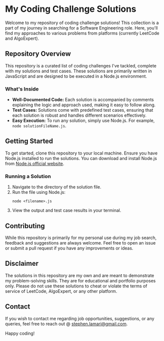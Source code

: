 # My Coding Challenge Solutions

Welcome to my repository of coding challenge solutions! This collection is a part of my journey in searching for a Software Engineering role. Here, you'll find my approaches to various problems from platforms (currently LeetCode and AlgoExpert).

## Repository Overview

This repository is a curated list of coding challenges I've tackled, complete with my solutions and test cases. These solutions are primarily written in JavaScript and are designed to be executed in a Node.js environment.

### What's Inside

- **Well-Documented Code:** Each solution is accompanied by comments explaining the logic and approach used, making it easy to follow along.
- **Test Cases:** Solutions come with predefined test cases, ensuring that each solution is robust and handles different scenarios effectively.
- **Easy Execution:** To run any solution, simply use Node.js. For example, `node solutionFileName.js`.

## Getting Started

To get started, clone this repository to your local machine. Ensure you have Node.js installed to run the solutions. You can download and install Node.js from [Node.js official website](https://nodejs.org/).

### Running a Solution

1. Navigate to the directory of the solution file.
2. Run the file using Node.js:
   ```
   node <filename>.js
   ```
3. View the output and test case results in your terminal.

## Contributing

While this repository is primarily for my personal use during my job search, feedback and suggestions are always welcome. Feel free to open an issue or submit a pull request if you have any improvements or ideas.

## Disclaimer

The solutions in this repository are my own and are meant to demonstrate my problem-solving skills. They are for educational and portfolio purposes only. Please do not use these solutions to cheat or violate the terms of service of LeetCode, AlgoExpert, or any other platform.

## Contact

If you wish to contact me regarding job opportunities, suggestions, or any queries, feel free to reach out @ stephen.lamari@gmail.com.

Happy coding!

